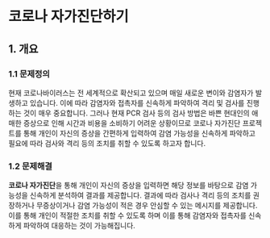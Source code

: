 # 코로나 자가진단하기

## 1. 개요

### 1.1 문제정의
현재 코로나바이러스는 전 세계적으로 확산되고 있으며 매일 새로운 변이와 감염자가 발생하고 있습니다. 이에 따라 감염자와 접촉자를 신속하게 파악하여 격리 및 검사를 진행하는 것이 매우 중요합니다. 그러나 현재 PCR 검사 등의 검사 방법은 바쁜 현대인의 애매한 증상으로 인해 시간과 비용을 소비하기 어려운 상황이므로 코로나 자가진단 프로젝트를 통해 개인이 자신의 증상을 간편하게 입력하여 감염 가능성을 신속하게 파악하고 필요에 따라 검사와 격리 등의 조치를 취할 수 있도록 하고자 합니다.

### 1.2 문제해결
<b>코로나 자가진단</b>을 통해 개인이 자신의 증상을 입력하면 해당 정보를 바탕으로 감염 가능성을 신속하게 분석하여 결과를 제공합니다. 결과에 따라 검사나 격리 등의 조치를 권장하거나 무증상이거나 감염 가능성이 적은 경우 안심할 수 있는 메시지를 제공합니다. 이를 통해 개인이 적절한 조치를 취할 수 있도록 하며 이를 통해 감염자와 접촉자를 신속하게 파악하여 대응하는 것이 가능해집니다.
